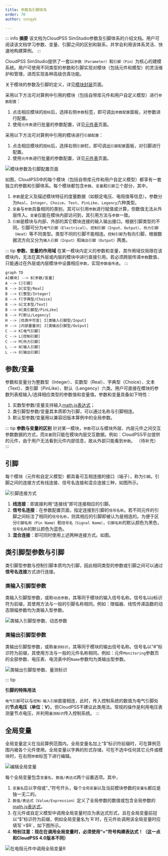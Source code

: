 ```yaml
---
title: 参数及引脚体系
order: 70
author: songyk 

---
```

::: info
**摘要**
该文档为CloudPSS SimStudio参数及引脚体系的介绍文档。用户可阅读该文档学习参数、变量、引脚之间的区别和联系，并学会利用该体系灵活、快速地构建算例。
:::


CloudPSS SimStudio提供了一套以`参数（Parameter）`和`引脚（Pin）`为核心的建模系统。用户可使用不同类型的参数和引脚实现对模块（包括元件和模型）的灵活维护和管理，进而实现各种高级仿真功能。

关于模块的参数及引脚的定义，详见[模块封装](../Mask/index.md)页面。

采用以下方法可对算例中引用的模块（包括自带库元件和用户自定义模型）进行`参数配置`：
1. 点击相应模块的`图标`后，选择右侧`参数`标签，即可调出`参数配置`面板，对参数进行配置。
2. 使用`元件表`进行批量的参数配置，详见[元件表](../ComponentTable/index.md)页面。

采用以下方法可对算例中引用的模块进行`引脚配置`：
1. 点击相应模块的`图标`后，选择右侧`引脚`栏，即可调出`引脚配置`面板，对引脚进行配置。
2. 使用`元件表`进行批量的参数配置，详见[元件表](../ComponentTable/index.md)页面。

![模块参数及引脚配置页面](./ParameterConfig.png "模块参数及引脚配置页面")

如图，CloudPSS中的每个模块（包括自带库元件和用户自定义模型）都享有一套独立的参数和引脚体系。每个模块都包含`参数`、`变量`和`引脚`三个部分，其中，
1. `参数`是定义及描述模块特征的度量数据（如额定电压、电阻值等信息）。参数分为`Real`、`Integer`、`Choice`、`Text`、`PinLike`、`Legency`六种类型。
2. `变量`与`参数`具备相同的类别，其可以引用`参数`进行赋值或计算，但数值无法从外层传入。`变量`仅能在模块内部访问到，其引用方法与`参数`一致。
3. `引脚`是模块与内部、外部的其它模块连接的输入输出接口。根据引脚类型的不同，引脚可分为`电气引脚（Electrical）`、`控制引脚（Input、Output）`、`热力引脚（Heat）`等不同类型。类型不同的引脚不能相连。`控制引脚`为有向引脚，根据数据流方向又分为`输入引脚（Input）`和`输出引脚（Output）`两类。

::: tip
**参数、变量的作用域**
在某一模块内定义的参数和变量，其作用域仅局限在该模块内，无法在其外层或内层的模块中进行直接引用。若必须跨层传递`参数`数值，只能通过在外层或内层模块中设置相应`参数`，实现`参数值传递`。
:::

```mermaid
graph TD
A[模块] --> B[参数/变量]
A --> C[引脚]
B --> D[实型/Real]
B --> E[整型/Integer]
B --> F[字典型/Choice]
B --> G[文本型/Text]
B --> H[类引脚型/PinLike]
B --> P[默认/Legency]
H --> |仿真中可变| I[类输入引脚型/Input]
H --> |内部量量测| J[类输出引脚型/Output]
C --> K[电气引脚]
C --> L[控制引脚]
C --> M[热力引脚]
L --> N[输入引脚]
L --> O[输出引脚] 
```

## 参数/变量

参数和变量分为整数型（Integer）、实数型（Real）、字典型（Choice）、文本（Text）、类引脚（PinLike）、默认（Lengency）六类。用户可直接在模块的参数列表框输入/选择相应类型的参数值和变量值。参数和变量具备如下特性：
1. 实数型参数/变量支持输入[math.js表达式](https://mathjs.org/)；
2. 类引脚型参数/变量其本质即为引脚，可以通过名称与引脚相连。
3. 默认型参数/变量用以兼容旧版本算例中的全局参数。

::: tip
**参数与变量的区别**
针对某一模块，`参数`可以与模块外层、内层元件之间交互参数数据的方式，而`变量`则只能在模块内层交互数据。例如：CloudPSS平台提供的元件，由于用户无法看到元件内部信息，故从外部只能看到`参数`。
（待补充）
:::

## 引脚

每个模块（元件和自定义模型）都具备可互相连接的接口（端子），称为`引脚`。引脚之间的连接方式有线连接、信号名连接和混合连接三种，如图所示。

![引脚连接方式](./PinConnection.png "引脚连接方式")

1. **线连接**：即直接利用“连接线”即可连接相应的引脚。
1. **信号名连接**：在参数配置页面，指定连接到引脚的`信号名称`。若不同元件的引脚之间标注了相同的`信号名称`，则其相应的引脚即被认为是相连的。为便于区分`引脚名称（Pin Name）`和`信号名（Signal Name）`，`引脚名称`的默认颜色为黑色，`信号名称`的默认颜色为蓝色。 
1. **混合连接**：即可同时使用上述两种连接方式。如图。


## 类引脚型参数与引脚

类引脚型参数与控制引脚本质均为引脚，因此相同类型的参数或引脚之间可以通过**信号名连接**方式进行连接。

### 类输入引脚型参数

类输入引脚型参数，或称`动态参数`，其等同于模块的输入信号名称。信号名以`@`标识符为前缀，其使用方法与一般的引脚名称相同。例如：限幅器、线性传递函数的动态限幅参数均为类输入型参数。

![类输入引脚型参数、动态参数](./DynamicParameter.png "类输入引脚型参数、动态参数")

### 类输出引脚型参数

类输出引脚型参数，或称`量测标识`，其等同于模块的输出信号名称。信号名以“#”标识符为前缀，其使用方法与一般的元件名称相同。例如：元件`Monitoring`参数页的全部参数、电压表、电流表中的`Name`参数均为类输出型参数。

![类输出引脚型参数、量测标识](./MsrTag.png "类输出引脚型参数、量测标识")

::: tip

**引脚的特殊用法**

`电气引脚`可以与`控制-输入引脚`直接相连，此时，传入控制系统的数值为电气引脚处的**节点电压（单位：V）**。但CloudPSS不建议此类用法。常规的操作是利用电压表测量节点电压，并利用`量测标识`传入控制系统。
:::

## 全局变量

全局变量定义在当前算例范围内。全局变量名加上“$”标识符前缀时，可在算例范围内被各个元件使用。全局变量以字典的形式存储，可在不选中任何其它元件或模块时，在右侧`参数`标签下进行编辑。
 
![编辑全局变量](./GlobalParameterTable.png "编辑全局变量")

每个全局变量包含`变量名`、`数值/表达式`两个设置选项。其中，
1. `变量名`应以字母或“_”符号开头，每个`全局变量`以及当前模块参数的`变量名`都应是独一无二的。
2. `数值/表达式（Value/Expression）`定义了全局参数的数值或包含全局参数的[math.js表达式](https://mathjs.org/)。
3. 在元件或自定义模型中调用全局变量时应为表达式形式，且在全局变量前冠以“$”标识符为前缀，例如全局变量名为`R`时，在元件处调用该全局变量时应填写`=$R`，如下图所示。
4. **特别注意：现在在调用全局变量时，必须使用“=”符号构建表达式！（这一点和CloudPSS 4.0版本不同）**

![在电阻元件中调用全局变量R](./paraR.png "在电阻元件中调用全局变量R")

[^_^]:
    在使用全局变量过程中，需要注意以下几点：
    1. 全局参数仅用于配置元件参数，因此必须在仿真开始前赋值，参数在仿真过程中不可改变。
    2. 后定义的全局参数可引用较先定义的全局参数，反之不可以。如图。

        ![全局参数相互引用](./GlobalParameterRef.png "全局参数相互引用")